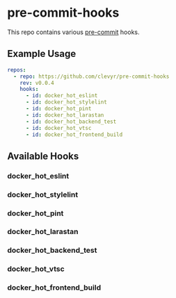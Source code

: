 # pre-commit-hooks

This repo contains various [pre-commit](https://pre-commit.com) hooks.

## Example Usage

```yaml
repos:
  - repo: https://github.com/clevyr/pre-commit-hooks
    rev: v0.0.4
    hooks:
      - id: docker_hot_eslint
      - id: docker_hot_stylelint
      - id: docker_hot_pint
      - id: docker_hot_larastan
      - id: docker_hot_backend_test
      - id: docker_hot_vtsc
      - id: docker_hot_frontend_build
```

## Available Hooks

### docker_hot_eslint

### docker_hot_stylelint

### docker_hot_pint

### docker_hot_larastan

### docker_hot_backend_test

### docker_hot_vtsc

### docker_hot_frontend_build
